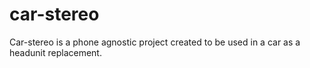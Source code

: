 # car-stereo
Car-stereo is a phone agnostic project created to be used in a car as a headunit replacement.
